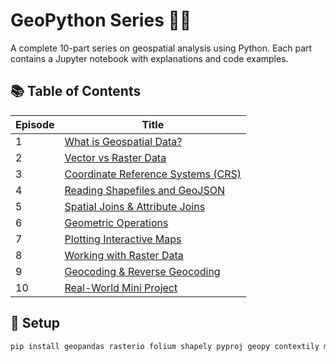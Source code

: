 # GeoPython Series 📍🐍
A complete 10-part series on geospatial analysis using Python. Each part contains a Jupyter notebook with explanations and code examples.

## 📚 Table of Contents
| Episode | Title |
|---------|-------------------------------|
| 1 | [What is Geospatial Data?](./01-intro-geospatial-data/notebook.ipynb) |
| 2 | [Vector vs Raster Data](./02-vector-vs-raster/notebook.ipynb) |
| 3 | [Coordinate Reference Systems (CRS)](./03-crs-basics/notebook.ipynb) |
| 4 | [Reading Shapefiles and GeoJSON](./04-reading-shapefiles/notebook.ipynb) |
| 5 | [Spatial Joins & Attribute Joins](./05-spatial-joins/notebook.ipynb) |
| 6 | [Geometric Operations](./06-geometric-operations/notebook.ipynb) |
| 7 | [Plotting Interactive Maps](./07-interactive-maps/notebook.ipynb) |
| 8 | [Working with Raster Data](./08-raster-analysis/notebook.ipynb) |
| 9 | [Geocoding & Reverse Geocoding](./09-geocoding/notebook.ipynb) |
| 10 | [Real-World Mini Project](./10-mini-project/notebook.ipynb) |

## 🔧 Setup

```bash
pip install geopandas rasterio folium shapely pyproj geopy contextily matplotlib jupyter
```